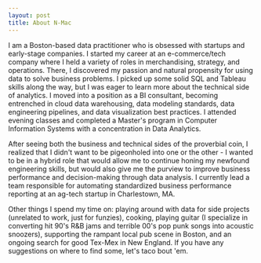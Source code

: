 ```yaml
---
layout: post
title: About N-Mac
---
```


I am a Boston-based data practitioner who is obsessed with startups and early-stage companies. I started my career at an e-commerce/tech company where I held a variety of roles in merchandising, strategy, and operations. There, I discovered my passion and natural propensity for using data to solve business problems. I picked up some solid SQL and Tableau skills along the way, but I was eager to learn more about the technical side of analytics. I moved into a position as a BI consultant, becoming entrenched in cloud data warehousing, data modeling standards, data engineering pipelines, and data visualization best practices. I attended evening classes and completed a Master's program in Computer Information Systems with a concentration in Data Analytics.

After seeing both the business and technical sides of the proverbial coin, I realized that I didn't want to be pigeonholed into one or the other - I wanted to be in a hybrid role that would allow me to continue honing my newfound engineering skills, but would also give me the purview to improve business performance and decision-making through data analysis. I currently lead a team responsible for automating standardized business performance reporting at an ag-tech startup in Charlestown, MA.

Other things I spend my time on: playing around with data for side projects (unrelated to work, just for funzies), cooking, playing guitar (I specialize in converting hit 90's R&B jams and terrible 00's pop punk songs into acoustic snoozers), supporting the rampant local pub scene in Boston, and an ongoing search for good Tex-Mex in New England. If you have any suggestions on where to find some, let's taco bout 'em.
